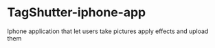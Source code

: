 # TagShutter-iphone-app
Iphone application that let users take pictures apply effects and upload them
